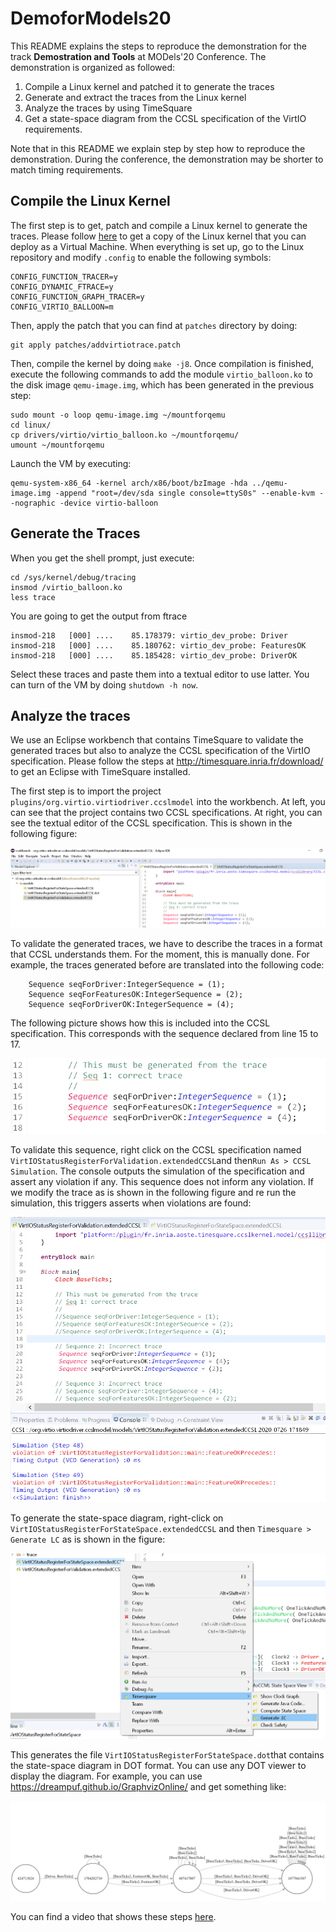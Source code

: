 # DemoforModels20
This README explains the steps to reproduce the demonstration for the track **Demostration and Tools** at MODels'20 Conference. The demonstration is organized as followed:
1. Compile a Linux kernel and patched it to generate the traces
2. Generate and extract the traces from the Linux kernel
3. Analyze the traces by using TimeSquare
4. Get a state-space diagram from the CCSL specification of the VirtIO requirements.

Note that in this README we explain step by step how to reproduce the demonstration. During the conference, the demonstration may be shorter to match timing requirements. 

## Compile the Linux Kernel
The first step is to get, patch and compile a Linux kernel to generate the traces. Please follow [here](https://www.collabora.com/news-and-blog/blog/2017/01/16/setting-up-qemu-kvm-for-kernel-development/) to get a copy of the Linux kernel that you can deploy as a Virtual Machine. When everything is set up, go to the Linux repository and modify `.config` to enable the following symbols: 

	CONFIG_FUNCTION_TRACER=y
	CONFIG_DYNAMIC_FTRACE=y
	CONFIG_FUNCTION_GRAPH_TRACER=y
	CONFIG_VIRTIO_BALLOON=m

Then, apply the patch that you can find at `patches` directory by doing:

	git apply patches/addvirtiotrace.patch

Then, compile the kernel by doing `make -j8`. Once compilation is finished, execute the following commands to add the module `virtio_balloon.ko` to the disk image `qemu-image.img`, which has been generated in the previous step:

	sudo mount -o loop qemu-image.img ~/mountforqemu
	cd linux/
	cp drivers/virtio/virtio_balloon.ko ~/mountforqemu/
	umount ~/mountforqemu

Launch the VM by executing:

	qemu-system-x86_64 -kernel arch/x86/boot/bzImage -hda ../qemu-image.img -append "root=/dev/sda single console=ttyS0s" --enable-kvm --nographic -device virtio-balloon

## Generate the Traces
When you get the shell prompt, just execute:

	cd /sys/kernel/debug/tracing
	insmod /virtio_balloon.ko
	less trace

You are going to get the output from ftrace

	insmod-218   [000] ....    85.178379: virtio_dev_probe: Driver
	insmod-218   [000] ....    85.180762: virtio_dev_probe: FeaturesOK
	insmod-218   [000] ....    85.185428: virtio_dev_probe: DriverOK

Select these traces and paste them into a textual editor to use latter. You can turn of the VM by doing `shutdown -h now`.

## Analyze the traces
We use an Eclipse workbench that contains TimeSquare to validate the generated traces but also to analyze the CCSL specification of the VirtIO specification. Please follow the steps at http://timesquare.inria.fr/download/ to get an Eclipse with TimeSquare installed. 

The first step is to import the project `plugins/org.virtio.virtiodriver.ccslmodel` into the workbench. At left, you can see that the project contains two CCSL specifications. At right, you can see the textual editor of the CCSL specification. This is shown in the following figure: 

![workbench](./images/workbench.png)

To validate the generated traces, we have to describe the traces in a format that CCSL understands them. For the moment, this is manually done. For example, the traces generated before are translated into the following code: 

        Sequence seqForDriver:IntegerSequence = (1);
        Sequence seqForFeaturesOK:IntegerSequence = (2);
        Sequence seqForDriverOK:IntegerSequence = (4);

The following picture shows how this is included into the CCSL specification. This corresponds with the sequence declared from line 15 to 17.

![correcttrace](./images/correcttrace.png)

To validate this sequence, right click on the CCSL specification named `VirtIOStatusRegisterForValidation.extendedCCSL`and then`Run As > CCSL Simulation`. The console outputs the simulation of the specification and assert any violation if any. This sequence does not inform any violation. If we modify the trace as is shown in the following figure and re run the simulation, this triggers asserts when violations are found:

![assert](./images/asserts.png)

To generate the state-space diagram, right-click on `VirtIOStatusRegisterForStateSpace.extendedCCSL` and then `Timesquare > Generate LC` as is shown in the figure:

![assert](./images/generate-state-space.png)

This generates the file `VirtIOStatusRegisterForStateSpace.dot`that contains the state-space diagram in DOT format. You can use any DOT viewer to display the diagram. For example, you can use https://dreampuf.github.io/GraphvizOnline/ and get something like:


![assert](./images/state-space.png)

You can find a video that shows these steps [here](https://youtu.be/TSvmjEfdQaw).